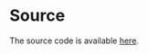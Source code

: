 # Source

<p>The source code is available <a href="https://github.com/sleepiie/formatting" target="_blank">here</a>.</p>
